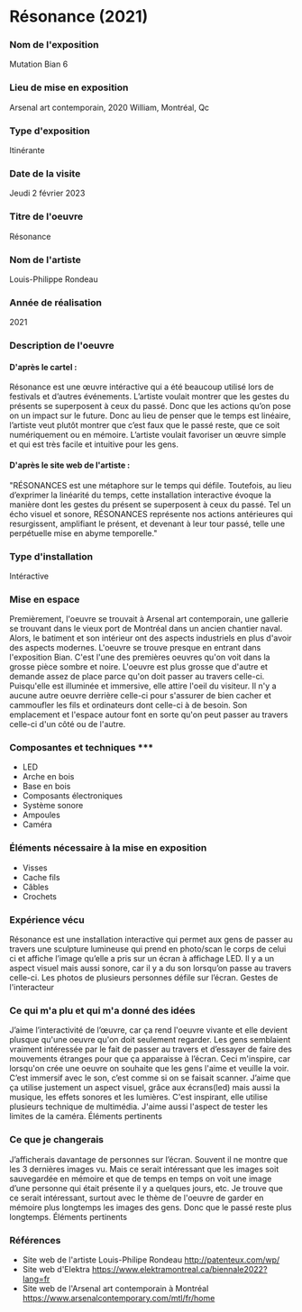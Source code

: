 
# Résonance (2021)

### Nom de l'exposition
Mutation Bian 6


### Lieu de mise en exposition
Arsenal art contemporain, 2020 William, Montréal, Qc


### Type d'exposition
Itinérante


### Date de la visite
Jeudi 2 février 2023


### Titre de l'oeuvre
Résonance


### Nom de l'artiste
Louis-Philippe Rondeau


### Année de réalisation
2021


### Description de l'oeuvre
#### D'après le cartel : 
Résonance est une œuvre intéractive qui a été beaucoup utilisé lors de festivals et d’autres événements. L’artiste voulait montrer que les gestes du présents se superposent à ceux du passé. Donc que les actions qu’on pose on un impact sur le future. Donc au lieu de penser que le temps est linéaire, l’artiste veut plutôt montrer que c’est faux que le passé reste, que ce soit numériquement ou en mémoire. L’artiste voulait favoriser un œuvre simple et qui est très facile et intuitive pour les gens.

#### D'après le site web de l'artiste : 
"RÉSONANCES est une métaphore sur le temps qui défile. Toutefois, au lieu d’exprimer la linéarité du temps, cette installation interactive évoque la manière dont les gestes du présent se superposent à ceux du passé. Tel un écho visuel et sonore, RÉSONANCES représente nos actions antérieures qui resurgissent, amplifiant le présent, et devenant à leur tour passé, telle une perpétuelle mise en abyme temporelle." 


### Type d'installation
Intéractive


### Mise en espace
Premièrement, l'oeuvre se trouvait à Arsenal art contemporain, une gallerie se trouvant dans le vieux port de Montréal dans un ancien chantier naval. Alors, le batiment et son intérieur ont des aspects industriels en plus d'avoir des aspects modernes. L'oeuvre se trouve presque en entrant dans l'exposition Bian. C'est l'une des premières oeuvres qu'on voit dans la grosse pièce sombre et noire. L'oeuvre est plus grosse que d'autre et demande assez de place parce qu'on doit passer au travers celle-ci. Puisqu'elle est illuminée et immersive, elle attire l'oeil du visiteur. Il n'y a aucune autre oeuvre derrière celle-ci pour s'assurer de bien cacher et cammoufler les fils et ordinateurs dont celle-ci à de besoin. Son emplacement et l'espace autour font en sorte qu'on peut passer au travers celle-ci d'un côté ou de l'autre.


### Composantes et techniques ***
- LED
- Arche en bois
- Base en bois
- Composants électroniques
- Système sonore
- Ampoules
- Caméra 


### Éléments nécessaire à la mise en exposition
- Visses
- Cache fils
- Câbles
- Crochets


### Expérience vécu
Résonance est une installation interactive qui permet aux gens de passer au travers une sculpture lumineuse qui prend en photo/scan le corps de celui ci et affiche l’image qu’elle a pris sur un écran à affichage LED. Il y a un aspect visuel mais aussi sonore, car il y a du son lorsqu’on passe au travers celle-ci. Les photos de plusieurs personnes défile sur l’écran. Gestes de l'interacteur


### Ce qui m'a plu et qui m'a donné des idées
J’aime l’interactivité de l’œuvre, car ça rend l'oeuvre vivante et elle devient plusque qu'une oeuvre qu'on doit seulement regarder. Les gens semblaient vraiment intéressée par le fait de passer au travers et d’essayer de faire des mouvements étranges pour que ça apparaisse à l’écran. Ceci m'inspire, car lorsqu'on crée une oeuvre on souhaite que les gens l'aime et veuille la voir. C’est immersif avec le son, c’est comme si on se faisait scanner. J’aime que ça utilise justement un aspect visuel, grâce aux écrans(led) mais aussi la musique, les effets sonores et les lumières. C'est inspirant, elle utilise plusieurs technique de multimédia. J'aime aussi l'aspect de tester les limites de la caméra. Éléments pertinents


### Ce que je changerais
J’afficherais davantage de personnes sur l’écran. Souvent il ne montre que les 3 dernières images vu. Mais ce serait intéressant que les images soit sauvegardée en mémoire et que de temps en temps on voit une image d’une personne qui était présente il y a quelques jours, etc. Je trouve que ce serait intéressant, surtout avec le thème de l'oeuvre de garder en mémoire plus longtemps les images des gens. Donc que le passé reste plus longtemps. Éléments pertinents

### Références
- Site web de l'artiste Louis-Philipe Rondeau http://patenteux.com/wp/
- Site web d'Elektra https://www.elektramontreal.ca/biennale2022?lang=fr
- Site web de l'Arsenal art contemporain à Montréal https://www.arsenalcontemporary.com/mtl/fr/home
